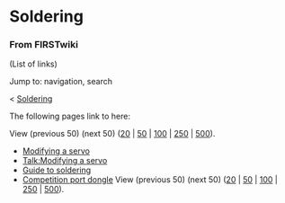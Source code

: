 # Soldering

### From FIRSTwiki

(List of links)

Jump to: navigation, search

&lt; [Soldering](/index.php?title=Soldering&redirect=no "Soldering" )  

The following pages link to here:

View (previous 50) (next 50)
([20](/index.php?title=Special:Whatlinkshere/Soldering&limit=20&from=0
"Special:Whatlinkshere/Soldering" ) |
[50](/index.php?title=Special:Whatlinkshere/Soldering&limit=50&from=0
"Special:Whatlinkshere/Soldering" ) |
[100](/index.php?title=Special:Whatlinkshere/Soldering&limit=100&from=0
"Special:Whatlinkshere/Soldering" ) |
[250](/index.php?title=Special:Whatlinkshere/Soldering&limit=250&from=0
"Special:Whatlinkshere/Soldering" ) |
[500](/index.php?title=Special:Whatlinkshere/Soldering&limit=500&from=0
"Special:Whatlinkshere/Soldering" )).

  * [Modifying a servo](/index.php/Modifying_a_servo "Modifying a servo" )
  * [Talk:Modifying a servo](/index.php/Talk:Modifying_a_servo "Talk:Modifying a servo" )
  * [Guide to soldering](/index.php/Guide_to_soldering "Guide to soldering" )
  * [Competition port dongle](/index.php/Competition_port_dongle "Competition port dongle" )
View (previous 50) (next 50)
([20](/index.php?title=Special:Whatlinkshere/Soldering&limit=20&from=0
"Special:Whatlinkshere/Soldering" ) |
[50](/index.php?title=Special:Whatlinkshere/Soldering&limit=50&from=0
"Special:Whatlinkshere/Soldering" ) |
[100](/index.php?title=Special:Whatlinkshere/Soldering&limit=100&from=0
"Special:Whatlinkshere/Soldering" ) |
[250](/index.php?title=Special:Whatlinkshere/Soldering&limit=250&from=0
"Special:Whatlinkshere/Soldering" ) |
[500](/index.php?title=Special:Whatlinkshere/Soldering&limit=500&from=0
"Special:Whatlinkshere/Soldering" )).

